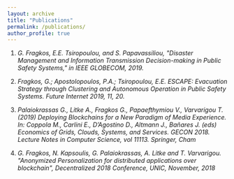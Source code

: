 ```yaml
---
layout: archive
title: "Publications"
permalink: /publications/
author_profile: true
---
```


1. *G. Fragkos, E.E. Tsiropoulou, and S. Papavassiliou, "Disaster Management and Information Transmission Decision-making in Public Safety Systems," in IEEE GLOBECOM, 2019.*

2. *Fragkos, G.; Apostolopoulos, P.A.; Tsiropoulou, E.E. ESCAPE: Evacuation Strategy through Clustering and Autonomous Operation in Public Safety Systems. Future Internet 2019, 11, 20.*

3. *Palaiokrassas G., Litke A., Fragkos G., Papaefthymiou V., Varvarigou T. (2019) Deploying Blockchains for a New Paradigm of Media Experience. In: Coppola M., Carlini E., D’Agostino D., Altmann J., Bañares J. (eds) Economics of Grids, Clouds, Systems, and Services. GECON 2018. Lecture Notes in Computer Science, vol 11113. Springer, Cham*

4. *G. Fragkos, N. Kapsoulis, G. Palaiokrassas, A. Litke and T. Varvarigou. "Anonymized Personalization for distributed applications over blockchain", Decentralized 2018 Conference, UNIC, November, 2018*
